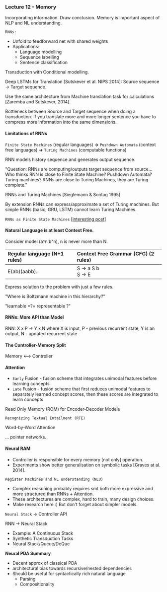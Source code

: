 ### Lecture 12 - Memory

Incorporating information. Draw conclusion. Memory is important aspect of NLP and NL understanding.

`RNNs:`
- Unfold to feedforward net with shared weights
- Applications:
    - Language modelling
    - Sequence labelling
    - Sentence classification

Transduction with Conditional modelling.

Deep LSTMs for Translation [Sutskever et al. NIPS 2014]: Source sequence -> Target sequence.

Use the same architecture from Machine translation task for calculations [Zaremba and Sutskever, 2014].

Bottleneck between Source and Target sequence when doing a transduction. If you translate more and more longer sentence you have to compress more information into the same dimensions.

#### Limitations of RNNs

`Finite State Machines` (regular languages) **->** `Pushdown Automata` (context free languages) **->** `Turing Machines` (computable functions)

RNN models history sequence and generates output sequence.

"Question: RNNs are computing/outputs target sequence from source... Who thinks RNN is close to Finite State Machine? Pushdown Automata? Turing machines? RNNs are close to Turing Machines, they are Turing complete."

RNNs and Turing Machines [Sieglemann & Sontag 1995]

By extension RNNs can express/approximate a set of Turing machines. But simple RNNs (basic, GRU, LSTM) cannot learn Turing Machines.

`RNNs as Finite State Machines` [[interesting post](https://stats.stackexchange.com/questions/220907/meaning-of-and-proof-of-rnn-can-approximate-any-algorithm)]

#### Natural Language is at least Context Free.

Consider model (a^n b^n), n is never more than N.

| Regular language (N+1 rules) | Context Free Grammar (CFG) (2 rules) |
| :------------- | :------------- |
| E(ab)(aabb).. | S -> a S b </br> S -> E   |

Express solution to the problem with just a few rules.

"Where is Boltzmann machine in this hierarchy?"

"learnable =?= representable ?"

#### RNNs: More API than Model

RNN: X x P -> Y x N where X is input, P - previous recurrent state, Y is an output, N - updated recurrent state

#### The Controller-Memory Split

Memory <--> Controller

#### Attention

- `Early` Fusion - fusion scheme that integrates unimodal features before learning concepts
- `Late` Fusion - fusion scheme that first reduces unimodal features to separately learned concept scores, then these scores are integrated to learn concepts

Read Only Memory (ROM) for Encoder-Decoder Models

`Recognizing Textual Entailment (RTE)`

Word-by-Word Attention

... pointer networks.

#### Neural RAM

- Controller is responsible for every memory [not only] operation.
- Experiments show better generalisation on symbolic tasks [Graves at al. 2014].

`Register Machines and NL understanding (NLU)`

- Complex reasoning probably requires smt both more expressive and more structured than RNNs + Attention.
- These architectures are complex, hard to train, many design choices.
- Make research here :) But don't forget about simpler models.

`Neural Stack` -> Controller API

RNN -> Neural Stack

- Example: A Continuous Stack
- Synthetic Transduction Tasks
- Neural Stack/Queue/DeQue

**Neural PDA Summary**
- Decent approx of classical PDA
- architectural bias towards recursive/nested dependencies
- Should be useful for syntactically rich natural language
    - Parsing
    - Compositionality
